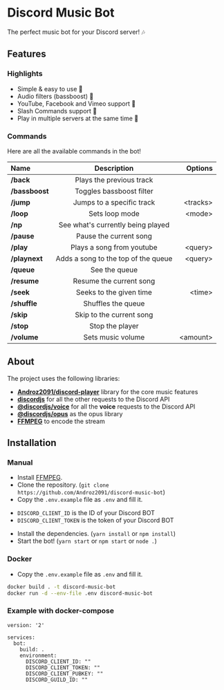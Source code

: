 # Discord Music Bot

The perfect music bot for your Discord server! 🎶

## Features

### Highlights

* Simple & easy to use 🤘
* Audio filters (bassboost) 🎸
* YouTube, Facebook and Vimeo support 🌌
* Slash Commands support 🤖
* Play in multiple servers at the same time 🚗

### Commands

Here are all the available commands in the bot!

|      Name      |             Description             |  Options  |
|:---------------|:-----------------------------------:|----------:|
|   **/back**    |      Plays the previous track       |           |
| **/bassboost** |      Toggles bassboost filter       |           |
|   **/jump**    |      Jumps to a specific track      | \<tracks> |
|   **/loop**    |           Sets loop mode            |  \<mode>  |
|    **/np**     |  See what's currently being played  |           |
|   **/pause**   |       Pause the current song        |           |
|   **/play**    |      Plays a song from youtube      | \<query>  |
| **/playnext**  | Adds a song to the top of the queue | \<query>  |
|   **/queue**   |            See the queue            |           |
|  **/resume**   |       Resume the current song       |           |
|   **/seek**    |       Seeks to the given time       |  \<time>  |
|  **/shuffle**  |         Shuffles the queue          |           |
|   **/skip**    |      Skip to the current song       |           |
|   **/stop**    |           Stop the player           |           |
|  **/volume**   |          Sets music volume          | \<amount> |

## About

The project uses the following libraries:

* **[Androz2091/discord-player](https://github.com/Androz2091/discord-player)** library for the core music features
* **[discordjs](https://github.com/discordjs/discord.js)** for all the other requests to the Discord API
* **[@discordjs/voice](https://github.com/discordjs/voice)** for all the **voice** requests to the Discord API
* **[@discordjs/opus](https://github.com/discordjs/opus)** as the opus library
* **[FFMPEG](https://ffmpeg.org)** to encode the stream

## Installation

### Manual
* Install [FFMPEG](https://ffmpeg.org).
* Clone the repository. (`git clone https://github.com/Androz2091/discord-music-bot`)
* Copy the `.env.example` file as `.env` and fill it.
 - `DISCORD_CLIENT_ID` is the ID of your Discord BOT
 - `DISCORD_CLIENT_TOKEN` is the token of your Discord BOT
* Install the dependencies. (`yarn install` or `npm install`)
* Start the bot! (`yarn start` or `npm start` or `node .`)

### Docker 
* Copy the `.env.example` file as `.env` and fill it.
```sh
docker build . -t discord-music-bot
docker run -d --env-file .env discord-music-bot 
```

### Example with docker-compose
```
version: '2'

services:
  bot:
    build: .
    environment:
      DISCORD_CLIENT_ID: ""
      DISCORD_CLIENT_TOKEN: ""
      DISCORD_CLIENT_PUBKEY: ""
      DISCORD_GUILD_ID: ""
```
